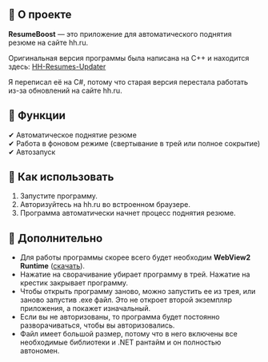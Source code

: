 ## 📌 **О проекте**  
**ResumeBoost** — это приложение для автоматического поднятия резюме на сайте hh.ru.  

Оригинальная версия программы была написана на C++ и находится здесь:
[HH-Resumes-Updater](https://github.com/Alexell/HH-Resumes-Updater)

Я переписал её на C#, потому что старая версия перестала работать из-за обновлений на сайте hh.ru.

## 🚀 **Функции**  
✔ Автоматическое поднятие резюме  
✔ Работа в фоновом режиме (свертывание в трей или полное сокрытие)  
✔ Автозапуск

## 🎯 **Как использовать**  
1. Запустите программу.  
2. Авторизуйтесь на hh.ru во встроенном браузере.  
3. Программа автоматически начнет процесс поднятия резюме.  

## 📝 **Дополнительно**  
- Для работы программы скорее всего будет необходим **WebView2 Runtime** ([скачать](https://developer.microsoft.com/en-us/microsoft-edge/webview2/)).  
- Нажатие на сворачивание убирает программу в трей. Нажатие на крестик закрывает программу.
- Чтобы открыть программу заново, можно запустить ее из трея, или заново запустив .exe файл. Это не откроет второй экземпляр приложения, а покажет изначальный.
- Если вы не авторизованы, то программа будет постоянно разворачиваться, чтобы вы авторизовались.
- Файл имеет большой размер, потому что в него включены все необходимые библиотеки и .NET рантайм и он полностью автономен.

